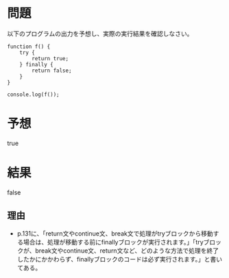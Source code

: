 # 問題
以下のプログラムの出力を予想し、実際の実行結果を確認しなさい。
```
function f() {
    try {
        return true;
    } finally {
        return false;
    }
}

console.log(f());
```

# 予想
true

# 結果
false

## 理由
* p.131に、「return文やcontinue文、break文で処理がtryブロックから移動する場合は、処理が移動する前にfinallyブロックが実行されます。」「tryブロックが、break文やcontinue文、return文など、どのような方法で処理を終了したかにかかわらず、finallyブロックのコードは必ず実行されます。」と書いてある。